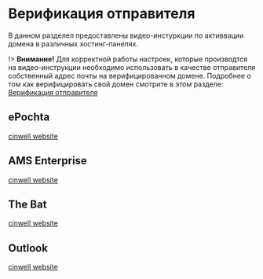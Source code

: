# Верификация отправителя

В данном разделел предоставлены видео-инстуркции по активвации домена в различных хостинг-панелях. 

!> **Внимание!** Для корректной работы настроек, которые производтся на видео-инструкции необходимо использовать в качестве отправителя собственный адрес почты на верифицированном домене. Подробнее о том как верифицировать свой домен смотрите в этом разделе: [Верификация отправителя <i class="fa fa-angle-right" aria-hidden="true"></i>](varification.md)


## ePochta

[cinwell website](https://www.youtube.com/embed/Gol5-Q1zRhk?rel=0&amp;showinfo=0 ':include :type=iframe width="100%" height="360" frameborder="0" allow="autoplay; encrypted-media" allowfullscreen')

## AMS Enterprise

[cinwell website](https://www.youtube.com/embed/1XRa53JzPDo?rel=0&amp;showinfo=0 ':include :type=iframe width="100%" height="360" frameborder="0" allow="autoplay; encrypted-media" allowfullscreen')

## The Bat

[cinwell website](https://www.youtube.com/embed/5FW3t5TqqfU?rel=0&amp;showinfo=0 ':include :type=iframe width="100%" height="360" frameborder="0" allow="autoplay; encrypted-media" allowfullscreen')

## Outlook

[cinwell website](https://www.youtube.com/embed/SykimhGw8?rel=0&amp;showinfo=0 ':include :type=iframe width="100%" height="360" frameborder="0" allow="autoplay; encrypted-media" allowfullscreen')

